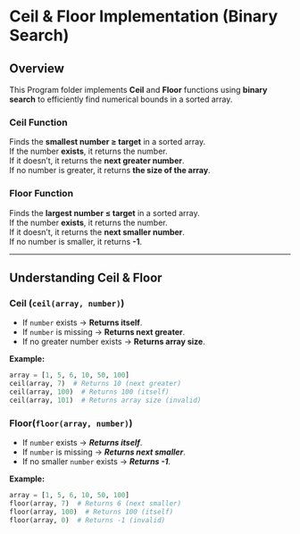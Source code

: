 # Ceil & Floor Implementation (Binary Search)

## Overview
This Program folder implements **Ceil** and **Floor** functions using **binary search** to efficiently find numerical bounds in a sorted array.

### **Ceil Function**  
Finds the **smallest number ≥ target** in a sorted array.  
If the number **exists**, it returns the number.  
If it doesn’t, it returns the **next greater number**.  
If no number is greater, it returns **the size of the array**.

### **Floor Function**  
Finds the **largest number ≤ target** in a sorted array.  
If the number **exists**, it returns the number.  
If it doesn’t, it returns the **next smaller number**.  
If no number is smaller, it returns **-1**.

---

## Understanding Ceil & Floor

### **Ceil (`ceil(array, number)`)**
- If `number` exists → **Returns itself**.
- If `number` is missing → **Returns next greater**.
- If no greater number exists → **Returns array size**.

**Example:**
```python
array = [1, 5, 6, 10, 50, 100]
ceil(array, 7)  # Returns 10 (next greater)
ceil(array, 100)  # Returns 100 (itself)
ceil(array, 101)  # Returns array size (invalid)
```

### **Floor(`floor(array, number)`)**
- If `number` exists → ***Returns itself***.
- If `number` is missing → ***Returns next smaller***.
- If no smaller `number` exists → ***Returns -1***.

**Example:**
```python
array = [1, 5, 6, 10, 50, 100]
floor(array, 7)  # Returns 6 (next smaller)
floor(array, 100)  # Returns 100 (itself)
floor(array, 0)  # Returns -1 (invalid)
```